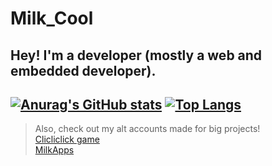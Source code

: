 # Milk_Cool
## Hey! I'm a developer (mostly a web and embedded developer).
[![Anurag's GitHub stats](https://github-readme-stats.vercel.app/api?username=Milk-Cool)](https://github.com/anuraghazra/github-readme-stats)
[![Top Langs](https://github-readme-stats.vercel.app/api/top-langs/?username=Milk-Cool&layout=donut-vertical)](https://github.com/anuraghazra/github-readme-stats)
-----
> Also, check out my alt accounts made for big projects! <br>
> [Clicliclick game](https://github.com/clicliclick) <br>
> [MilkApps](https://github.com/milkappsproject)

<!--
**Milk-Cool/Milk-Cool** is a ✨ _special_ ✨ repository because its `README.md` (this file) appears on your GitHub profile.

Here are some ideas to get you started:

- 🔭 I’m currently working on ...
- 🌱 I’m currently learning ...
- 👯 I’m looking to collaborate on ...
- 🤔 I’m looking for help with ...
- 💬 Ask me about ...
- 📫 How to reach me: ...
- 😄 Pronouns: ...
- ⚡ Fun fact: ...
-->
